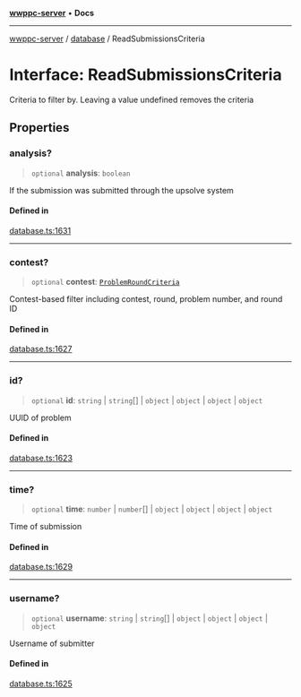 [**wwppc-server**](../../README.md) • **Docs**

***

[wwppc-server](../../modules.md) / [database](../README.md) / ReadSubmissionsCriteria

# Interface: ReadSubmissionsCriteria

Criteria to filter by. Leaving a value undefined removes the criteria

## Properties

### analysis?

> `optional` **analysis**: `boolean`

If the submission was submitted through the upsolve system

#### Defined in

[database.ts:1631](https://github.com/WWPPC/WWPPC-server/blob/ed9c7da6b6decb294863e396def82e9a8d81b105/src/database.ts#L1631)

***

### contest?

> `optional` **contest**: [`ProblemRoundCriteria`](ProblemRoundCriteria.md)

Contest-based filter including contest, round, problem number, and round ID

#### Defined in

[database.ts:1627](https://github.com/WWPPC/WWPPC-server/blob/ed9c7da6b6decb294863e396def82e9a8d81b105/src/database.ts#L1627)

***

### id?

> `optional` **id**: `string` \| `string`[] \| `object` \| `object` \| `object` \| `object`

UUID of problem

#### Defined in

[database.ts:1623](https://github.com/WWPPC/WWPPC-server/blob/ed9c7da6b6decb294863e396def82e9a8d81b105/src/database.ts#L1623)

***

### time?

> `optional` **time**: `number` \| `number`[] \| `object` \| `object` \| `object` \| `object`

Time of submission

#### Defined in

[database.ts:1629](https://github.com/WWPPC/WWPPC-server/blob/ed9c7da6b6decb294863e396def82e9a8d81b105/src/database.ts#L1629)

***

### username?

> `optional` **username**: `string` \| `string`[] \| `object` \| `object` \| `object` \| `object`

Username of submitter

#### Defined in

[database.ts:1625](https://github.com/WWPPC/WWPPC-server/blob/ed9c7da6b6decb294863e396def82e9a8d81b105/src/database.ts#L1625)
